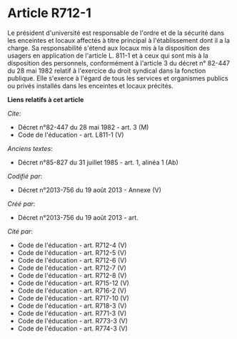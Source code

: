 # Article R712-1

Le président d'université est responsable de l'ordre et de la sécurité dans les enceintes et locaux affectés à titre
principal à l'établissement dont il a la charge. Sa responsabilité s'étend aux locaux mis à la disposition des usagers en
application de l'article L. 811-1 et à ceux qui sont mis à la disposition des personnels, conformément à l'article 3 du
décret n° 82-447 du 28 mai 1982 relatif à l'exercice du droit syndical dans la fonction publique. Elle s'exerce à l'égard de
tous les services et organismes publics ou privés installés dans les enceintes et locaux précités.

**Liens relatifs à cet article**

_Cite_:

  - Décret n°82-447 du 28 mai 1982 - art. 3 (M)
  - Code de l'éducation - art. L811-1 (V)

_Anciens textes_:

  - Décret n°85-827 du 31 juillet 1985 - art. 1, alinéa 1 (Ab)

_Codifié par_:

  - Décret n°2013-756 du 19 août 2013 -  Annexe (V)

_Créé par_:

  - Décret n°2013-756 du 19 août 2013 - art.

_Cité par_:

  - Code de l'éducation - art. R712-4 (V)
  - Code de l'éducation - art. R712-5 (V)
  - Code de l'éducation - art. R712-6 (V)
  - Code de l'éducation - art. R712-7 (V)
  - Code de l'éducation - art. R712-8 (V)
  - Code de l'éducation - art. R715-12 (V)
  - Code de l'éducation - art. R716-2 (V)
  - Code de l'éducation - art. R717-10 (V)
  - Code de l'éducation - art. R718-3 (V)
  - Code de l'éducation - art. R771-3 (V)
  - Code de l'éducation - art. R773-3 (V)
  - Code de l'éducation - art. R774-3 (V)
